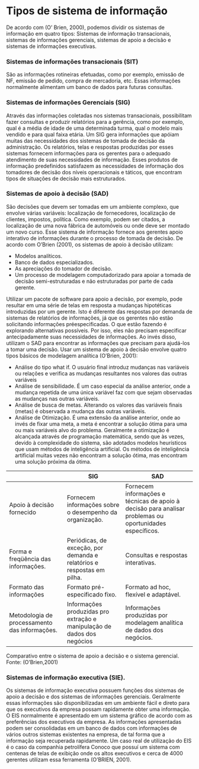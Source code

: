 # Tipos de sistema de informação

De acordo com (O’ Brien, 2000), podemos dividir os sistemas de informação em quatro tipos: Sistemas de informação transacionais, sistemas de informações gerenciais, sistemas de apoio a decisão e sistemas de informações executivas.

### Sistemas de informações transacionais (SIT)

São as informações rotineiras efetuadas, como por exemplo, emissão de NF, emissão de pedido, compra de mercadoria, etc. Essas informações normalmente alimentam um banco de dados para futuras consultas.

### Sistemas de informações Gerenciais (SIG)

Através das informações coletadas nos sistemas transacionais, possibilitam fazer consultas e produzir relatórios para a gerência, como por exemplo, qual é a média de idade de uma determinada turma, qual o modelo mais vendido e para qual faixa etária.
Um SIG gera informações que apóiam muitas das necessidades dos sistemas de tomada de decisão da administração. Os relatórios, telas e respostas produzidas por esses sistemas fornecem informações para os gerentes para o adequado atendimento de suas necessidades de informação. Esses produtos de informação predefinidos satisfazem as necessidades de informação dos tomadores de decisão dos níveis operacionais e táticos, que encontram tipos de situações de decisão mais estruturados.

### Sistemas de apoio à decisão (SAD)

São decisões que devem ser tomadas em um ambiente complexo, que envolve várias variáveis: localização de fornecedores, localização de clientes, impostos, política. Como exemplo, podem ser citados, a localização de uma nova fábrica de automóveis ou onde deve ser montado um novo curso.
Esse sistema de informação fornece aos gerentes apoio interativo de informações durante o processo de tomada de decisão. De acordo com O’Brien (2001), os sistemas de apoio à decisão utilizam:   

- Modelos analíticos.
- Banco de dados especializados.
- As apreciações do tomador de decisão.
- Um processo de modelagem computadorizado para apoiar a tomada de decisão semi-estruturadas e não estruturadas por parte de cada gerente.  

Utilizar um pacote de software para apoio a decisão, por exemplo, pode resultar em uma série de telas em resposta a mudanças hipotéticas introduzidas por um gerente. Isto é diferente das respostas por demanda de sistemas de relatórios de informações, já que os gerentes não estão solicitando informações préespecificadas. O que estão fazendo é explorando alternativas possíveis. Por isso,  eles não precisam especificar antecipadamente suas necessidades de informações.
Ao invés disso, utilizam o SAD para encontrar as informações que precisam para ajudá-los a tomar uma decisão. Usar um sistema de apoio à decisão envolve quatro tipos básicos de modelagem analítica (O’Brien, 2001):

- Análise do tipo what if. O usuário final introduz mudanças nas variáveis ou relações e verifica as mudanças resultantes nos valores das outras variáveis
- Análise de sensibilidade. É um caso especial da análise anterior,
onde a mudança repetida de uma única variável faz com que sejam observadas as mudanças nas outras variáveis.
- Análise de busca de metas. Alterando os valores das variáveis finais (metas) é observada a mudança das outras variáveis.
- Análise de Otimização. É uma extensão da análise anterior, onde ao invés de fixar uma meta, a meta é encontrar a solução ótima para uma ou mais variáveis alvo do problema. Geralmente a otimização é alcançada através de programação matemática, sendo que às vezes, devido à complexidade do sistema, são adotados modelos heurísticos que usam métodos de inteligência artificial. Os métodos de inteligência artificial muitas vezes não encontram a solução ótima, mas encontram uma solução próxima da ótima.

|  |SIG|SAD| 
|--|--|--|
| Apoio à decisão fornecido |Fornecem informações sobre o desempenho da organização. |Fornecem informações e técnicas de apoio à decisão para analisar problemas ou oportunidades específicos. |
| Forma e freqüência das informações. |Periódicas, de exceção, por demanda e relatórios e respostas em pilha. |Consultas e respostas interativas. |
| Formato das informações |Formato pré-especificado fixo. |Formato ad hoc, flexível e adaptável. |
|Metodologia de processamento das informações.  |Informações produzidas pro extração e manipulação de dados dos negócios  |Informações produzidas por modelagem analítica de dados dos negócios. |

Comparativo entre o sistema de apoio a decisão e o sistema gerencial. Fonte: (O’Brien,2001)

### Sistemas de informação executiva (SIE).

Os sistemas de informação executiva possuem funções dos sistemas de apoio a decisão e dos sistemas de informações gerenciais. Geralmente essas informações são disponibilizadas em um ambiente fácil e direto para que os executivos da empresa possam rapidamente obter uma informação.
O EIS normalmente é apresentado em um sistema gráfico de acordo com as preferências dos executivos da empresa.
As informações apresentadas podem ser consolidadas em um banco de dados com informações de vários outros sistemas existentes na empresa, de tal forma que a informação seja recuperada rapidamente.
Um caso real de utilização do EIS é o caso da companhia petrolífera Conoco que possuí um sistema com centenas de telas de exibição onde os altos executivos e cerca de 4000 gerentes utilizam essa ferramenta (O’BRIEN, 2001).